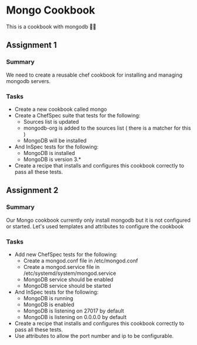 # Mongo Cookbook

This is a cookbook with mongodb :man_cook:

## Assignment 1

### Summary
We need to create a reusable chef cookbook for installing and managing mongodb servers.

### Tasks
- Create a new cookbook called mongo
- Create a ChefSpec suite that tests for the following:
   - Sources list is updated
   - mongodb-org is added to the sources list ( there is a matcher for this )
   - MongoDB will be installed
- And InSpec tests for the following:
  - MongoDB is installed
  - MongoDB is version 3.*
- Create a recipe that installs and configures this cookbook correctly to pass all these tests.

## Assignment 2

### Summary
Our Mongo cookbook currently only install mongodb but it is not configured or started. Let's used templates and attributes to configure the cookbook

### Tasks
- Add new ChefSpec tests for the following:
  - Create a mongod.conf file in /etc/mongod.conf
  - Create a mongod.service file in /etc/systemd/system/mongod.service
  - MongoDB service should be enabled
  - MongoDB service should be started
- And InSpec tests for the following:
  - MongoDB is running
  - MongoDB is enabled
  - MongoDB is listening on 27017 by default
  - MongoDB is listening on 0.0.0.0 by default
- Create a recipe that installs and configures this cookbook correctly to pass all these tests.
- Use attributes to allow the port number and ip to be configurable.
